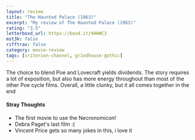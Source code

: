 ```yaml
---
layout: review
title: "The Haunted Palace (1963)"
excerpt: "My review of The Haunted Palace (1963)"
rating: "3.5"
letterboxd_url: https://boxd.it/4HHWC3
mst3k: false
rifftrax: false
category: movie-review
tags: [criterion-channel, grindhouse-gothic]
---
```


The choice to blend Poe and Lovecraft yields dividends. The story requires a lot of exposition, but also has more energy throughout than most of the other Poe cycle films. Overall, a little clunky, but it all comes together in the end

#### Stray Thoughts

- The first movie to use the Necronomicon!
- Debra Paget's last film :(
- Vincent Price gets so many jokes in this, i love it
